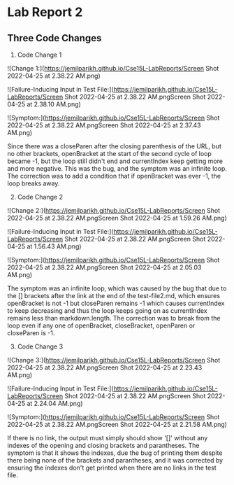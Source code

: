 # Lab Report 2

## Three Code Changes

1. Code Change 1

![Change 1:](https://jemilparikh.github.io/Cse15L-LabReports/Screen Shot 2022-04-25 at 2.38.22 AM.png)

![Failure-Inducing Input in Test File:](https://jemilparikh.github.io/Cse15L-LabReports/Screen Shot 2022-04-25 at 2.38.22 AM.pngScreen Shot 2022-04-25 at 2.38.10 AM.png)

![Symptom:](https://jemilparikh.github.io/Cse15L-LabReports/Screen Shot 2022-04-25 at 2.38.22 AM.pngScreen Shot 2022-04-25 at 2.37.43 AM.png)

Since there was a closeParen after the closing parenthesis of the URL, but no other brackets, openBracket at the start of the second cycle of loop became -1, but the loop still didn't end and currentIndex keep getting more and more negative. This was the bug, and the symptom was an infinite loop. The correction was to add a condition that if openBracket was ever -1, the loop breaks away.

2. Code Change 2

![Change 2:](https://jemilparikh.github.io/Cse15L-LabReports/Screen Shot 2022-04-25 at 2.38.22 AM.pngScreen Shot 2022-04-25 at 1.59.26 AM.png)

![Failure-Inducing Input in Test File:](https://jemilparikh.github.io/Cse15L-LabReports/Screen Shot 2022-04-25 at 2.38.22 AM.pngScreen Shot 2022-04-25 at 1.56.43 AM.png)

![Symptom:](https://jemilparikh.github.io/Cse15L-LabReports/Screen Shot 2022-04-25 at 2.38.22 AM.pngScreen Shot 2022-04-25 at 2.05.03 AM.png)

The symptom was an infinite loop, which was caused by the bug that due to the [] brackets after the link at the end of the test-file2.md, which ensures openBracket is not -1 but closeParen remains -1 which causes currentIndex to keep decreasing and thus the loop keeps going on as currentIndex remains less than markdown.length. The correction was to break from the loop even if any one of openBracket, closeBracket, openParen or closeParen is -1.

3. Code Change 3

![Change 3:](https://jemilparikh.github.io/Cse15L-LabReports/Screen Shot 2022-04-25 at 2.38.22 AM.pngScreen Shot 2022-04-25 at 2.23.43 AM.png)

![Failure-Inducing Input in Test File:](https://jemilparikh.github.io/Cse15L-LabReports/Screen Shot 2022-04-25 at 2.38.22 AM.pngScreen Shot 2022-04-25 at 2.24.04 AM.png)

![Symptom:](https://jemilparikh.github.io/Cse15L-LabReports/Screen Shot 2022-04-25 at 2.38.22 AM.pngScreen Shot 2022-04-25 at 2.21.58 AM.png)

If there is no link, the output must simply should show '[]' without any indexes of the opening and closing brackets and parantheses. The symptom is that it shows the indexes, due the bug of printing them despite there being none of the brackets and parantheses, and it was corrected by ensuring the indexes don't get printed when there are no links in the test file.





